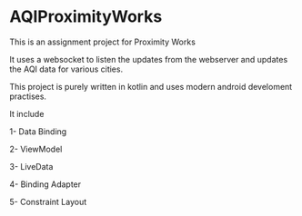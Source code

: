 # AQIProximityWorks
This is an assignment project for Proximity Works


It uses a websocket to listen the updates from the webserver and updates the AQI data for various cities.

This project is purely written in kotlin and uses modern android develoment practises.

It include

1- Data Binding

2- ViewModel

3- LiveData

4- Binding Adapter

5- Constraint Layout
